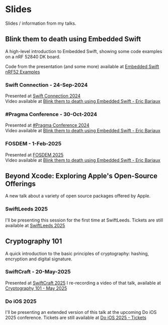 # Slides

Slides / information from my talks.

## Blink them to death using Embedded Swift

A high-level introduction to Embedded Swift, showing some code examples on a nRF 52840 DK board.

Code from the presentation (and some more) available at [Embedded Swift nRF52 Examples](https://github.com/nelcea/EmbeddedSwift-nRF52-Examples)

### Swift Connection - 24-Sep-2024

Presented at [Swift Connection 2024](https://swiftconnection.io/)  
Video available at [Blink them to death using Embedded Swift - Eric Bariaux](https://async.techconnection.io/talks/swift-connection/swift-connection-2024/eric-bariaux-blink-them-to-death-using-embedded-swift)

### \#Pragma Conference - 30-Oct-2024

Presented at [#Pragma Conference 2024](https://pragmaconference.com)  
Video available at [Blink them to death using Embedded Swift - Eric Bariaux](https://www.youtube.com/watch?v=8YAtCWtDQgw)

### FOSDEM - 1-Feb-2025

Presented at [FOSDEM 2025](https://fosdem.org/2025/)  
Video available at [Blink them to death using Embedded Swift - Eric Bariaux](https://ftp.belnet.be/mirror/FOSDEM/video/2025/k4401/fosdem-2025-4163-blink-them-to-death-using-embedded-swift.mp4)

## Beyond Xcode: Exploring Apple's Open-Source Offerings

A new talk about a variety of open source packages offered by Apple.

### SwiftLeeds 2025

I'll be presenting this session for the first time at SwiftLeeds.
Tickets are still available at [SwiftLeeds 2025](https://swiftleeds.co.uk/)

## Cryptography 101

A quick introduction to the basic principles of cryptography: hashing, encryption and digital signature.

### SwiftCraft - 20-May-2025

Presented at [SwiftCraft 2025](https://swiftcraft.uk/)
I re-recording a video of that talk, available at [Cryptography 101 - May 2025](https://www.youtube.com/watch?v=ua264KkwBE4)

### Do iOS 2025

I'll be presenting an extended version of this talk at the upcoming Do iOS 2025 conference.
Tickets are still available at [Do iOS 2025 - Tickets](https://do-ios.com/#tickets)

